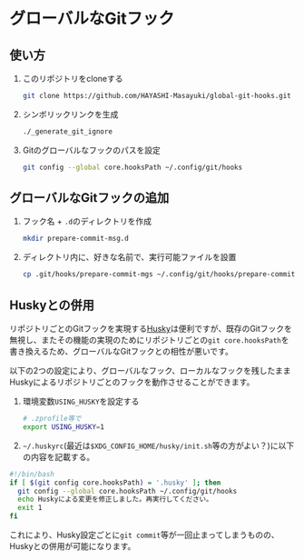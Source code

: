 グローバルなGitフック
================================================================================

使い方
--------------------------------------------------------------------------------

1. このリポジトリをcloneする
   ```sh
   git clone https://github.com/HAYASHI-Masayuki/global-git-hooks.git ~/.config/git/hooks
   ```

2. シンボリックリンクを生成
   ```sh
   ./_generate_git_ignore
   ```

3. Gitのグローバルなフックのパスを設定
   ```sh
   git config --global core.hooksPath ~/.config/git/hooks
   ```


グローバルなGitフックの追加
--------------------------------------------------------------------------------

1. フック名 + `.d`のディレクトリを作成
   ```sh
   mkdir prepare-commit-msg.d
   ```

2. ディレクトリ内に、好きな名前で、実行可能ファイルを設置
   ```sh
   cp .git/hooks/prepare-commit-mgs ~/.config/git/hooks/prepare-commit-msg.d/show-latest-commits
   ```


Huskyとの併用
--------------------------------------------------------------------------------

リポジトリごとのGitフックを実現する[Husky](https://typicode.github.io/husky/)は便利ですが、既存のGitフックを無視し、またその機能の実現のためにリポジトリごとの`git core.hooksPath`を書き換えるため、グローバルなGitフックとの相性が悪いです。

以下の2つの設定により、グローバルなフック、ローカルなフックを残したままHuskyによるリポジトリごとのフックを動作させることができます。

1. 環境変数`USING_HUSKY`を設定する
   ```sh
   # .zprofile等で
   export USING_HUSKY=1
   ```

2. `~/.huskyrc`(最近は`$XDG_CONFIG_HOME/husky/init.sh`等の方がよい？)に以下の内容を記載する。
  ```sh
  #!/bin/bash
  if [ $(git config core.hooksPath) = '.husky' ]; then
    git config --global core.hooksPath ~/.config/git/hooks
    echo Huskyによる変更を修正しました。再実行してください。
    exit 1
  fi
  ```

これにより、Husky設定ごとに`git commit`等が一回止まってしまうものの、Huskyとの併用が可能になります。


